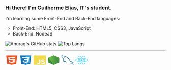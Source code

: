 ### Hi there! I'm Guilherme Elias, IT's student.
<p>I'm learning some Front-End and Back-End languages:</p>
<ul type="circle">
  <li>Front-End: HTML5, CSS3, JavaScript</li>
  <li>Back-End: NodeJS</li>
</ul>
<div style="text_align: center">
  
  ![Anurag's GitHub stats](https://github-readme-stats.vercel.app/api?username=Eliassx&show_icons=true&theme=tokyonight)
  ![Top Langs](https://github-readme-stats.vercel.app/api/top-langs/?username=Eliassx&layout=compact&theme=tokyonight)
  
</div>

<hr>

<div>
  <img align="center" alt="HTML5" height="30" width="40" src="https://raw.githubusercontent.com/devicons/devicon/master/icons/html5/html5-original.svg">
  <img align="center" alt="CSS3" height="30" width="40" src="https://raw.githubusercontent.com/devicons/devicon/master/icons/css3/css3-original.svg">
  <img align="center" alt="JavaScript" height="30" width="40" src="https://raw.githubusercontent.com/devicons/devicon/master/icons/javascript/javascript-plain.svg">
  <img align="center" alt="NodeJS" height="30" width="40" src="https://raw.githubusercontent.com/devicons/devicon/master/icons/nodejs/nodejs-original.svg">
  <img align="center" alt="mySQL" height="30" width="40" src="https://raw.githubusercontent.com/devicons/devicon/master/icons/mysql/mysql-original.svg">
  <img align="center" alt="mySQL" height="30" width="40" src="https://raw.githubusercontent.com/devicons/devicon/master/icons/react/react-original.svg">
</div>
